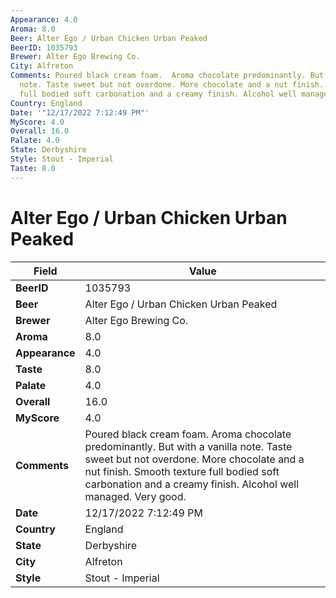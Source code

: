 ```yaml
---
Appearance: 4.0
Aroma: 8.0
Beer: Alter Ego / Urban Chicken Urban Peaked
BeerID: 1035793
Brewer: Alter Ego Brewing Co.
City: Alfreton
Comments: Poured black cream foam.  Aroma chocolate predominantly. But with a vanilla
  note. Taste sweet but not overdone. More chocolate and a nut finish. Smooth texture
  full bodied soft carbonation and a creamy finish. Alcohol well managed. Very good.
Country: England
Date: '"12/17/2022 7:12:49 PM"'
MyScore: 4.0
Overall: 16.0
Palate: 4.0
State: Derbyshire
Style: Stout - Imperial
Taste: 8.0
---
```


# Alter Ego / Urban Chicken Urban Peaked

| Field         | Value |
|---------------|-------|
| **BeerID** | 1035793 |
| **Beer** | Alter Ego / Urban Chicken Urban Peaked |
| **Brewer** | Alter Ego Brewing Co. |
| **Aroma** | 8.0 |
| **Appearance** | 4.0 |
| **Taste** | 8.0 |
| **Palate** | 4.0 |
| **Overall** | 16.0 |
| **MyScore** | 4.0 |
| **Comments** | Poured black cream foam.  Aroma chocolate predominantly. But with a vanilla note. Taste sweet but not overdone. More chocolate and a nut finish. Smooth texture full bodied soft carbonation and a creamy finish. Alcohol well managed. Very good. |
| **Date** | 12/17/2022 7:12:49 PM |
| **Country** | England |
| **State** | Derbyshire |
| **City** | Alfreton |
| **Style** | Stout - Imperial |
